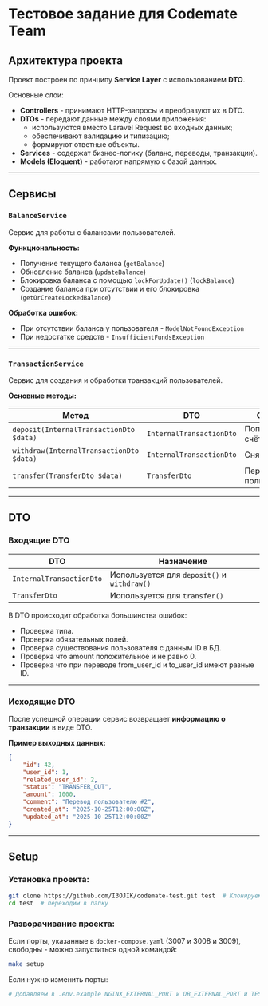 # Тестовое задание для Codemate Team

## Архитектура проекта

Проект построен по принципу **Service Layer** с использованием **DTO**.

Основные слои:
- **Controllers** - принимают HTTP-запросы и преобразуют их в DTO.
- **DTOs** - передают данные между слоями приложения:
  - используются вместо Laravel Request во входных данных;
  - обеспечивают валидацию и типизацию;
  - формируют ответные объекты.
- **Services** - содержат бизнес-логику (баланс, переводы, транзакции).
- **Models (Eloquent)** - работают напрямую с базой данных.

---

## Cервисы

### `BalanceService`
Сервис для работы с балансами пользователей.

**Функциональность:**
- Получение текущего баланса (`getBalance`)
- Обновление баланса (`updateBalance`)
- Блокировка баланса с помощью `lockForUpdate()` (`lockBalance`)
- Создание баланса при отсутствии и его блокировка (`getOrCreateLockedBalance`)

**Обработка ошибок:**
- При отсутствии баланса у пользователя - `ModelNotFoundException`
- При недостатке средств - `InsufficientFundsException`

---

### `TransactionService`
Сервис для создания и обработки транзакций пользователей.

**Основные методы:**

| Метод | DTO | Описание |
|--------|-----|-----------|
| `deposit(InternalTransactionDto $data)` | `InternalTransactionDto` | Пополнение счёта |
| `withdraw(InternalTransactionDto $data)` | `InternalTransactionDto` | Снятие средств |
| `transfer(TransferDto $data)` | `TransferDto` | Перевод между пользователями |

---

## DTO 

### Входящие DTO

| DTO | Назначение|
|------|-------------|
| `InternalTransactionDto` | Используется для `deposit()` и `withdraw()`|
| `TransferDto` | Используется для `transfer()` |

В DTO происходит обработка большинства ошибок:
- Проверка типа.
- Проверка обязательных полей.
- Проверка существования пользователя с данным ID в БД.
- Проверка что amount положительное и не равно 0.
- Проверка что при переводе from_user_id и to_user_id имеют разные ID.

---

### Исходящие DTO

После успешной операции сервис возвращает **информацию о транзакции** в виде DTO.

**Пример выходных данных:**
```json
{
    "id": 42,
    "user_id": 1,
    "related_user_id": 2,
    "status": "TRANSFER_OUT",
    "amount": 1000,
    "comment": "Перевод пользователю #2",
    "created_at": "2025-10-25T12:00:00Z",
    "updated_at": "2025-10-25T12:00:00Z"
}
```
---
## Setup

### Установка проекта:
```bash
git clone https://github.com/I3OJIK/codemate-test.git test  # Клонируем этот проект в папку test
cd test  # переходим в папку
```

### Разворачивание проекта:

Если порты, указанные в `docker-compose.yaml` (3007 и 3008 и 3009), свободны - можно запуститься одной командой:
```bash
make setup
```
Если нужно изменить порты:
```bash
# Добавляем в .env.example NGINX_EXTERNAL_PORT и DB_EXTERNAL_PORT и TEST_DB_EXTERNAL_PORT
```

